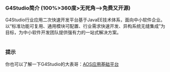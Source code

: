 ### G4Studio简介  (100%>360度>无死角—>免费又开源)
G4Studio行业应用二次快速开发平台基于JavaEE技术体系，面向中小软件企业。以“标准功能可复用、通用模块可配置、行业需求快速开发、异构系统无缝集成”为目标，为中小软件开发团队提供强有力的一站式解决方案。<br><br>
### 提示
你也可以了解一下G4Studio的大表哥：[AOS应用基础平台](http://git.oschina.net/osworks/AOS)